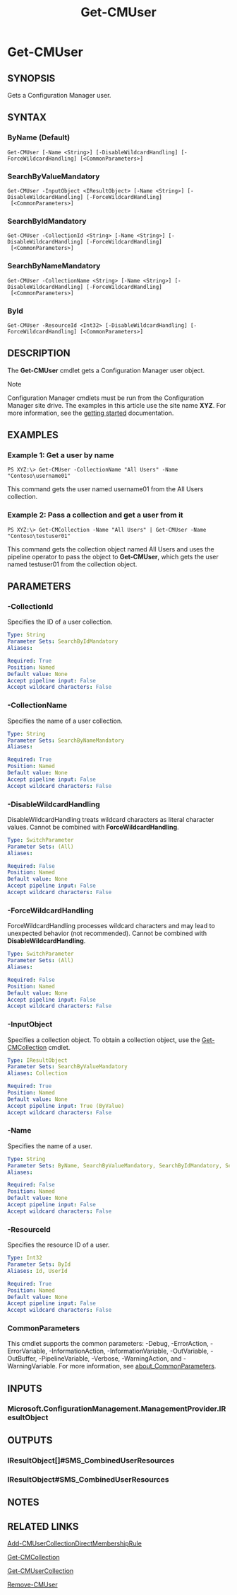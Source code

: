 ﻿---
description: Gets a Configuration Manager user.
external help file: AdminUI.PS.Collections.dll-Help.xml
Module Name: ConfigurationManager
ms.date: 05/02/2019
schema: 2.0.0
title: Get-CMUser
---

# Get-CMUser

## SYNOPSIS
Gets a Configuration Manager user.

## SYNTAX

### ByName (Default)
```
Get-CMUser [-Name <String>] [-DisableWildcardHandling] [-ForceWildcardHandling] [<CommonParameters>]
```

### SearchByValueMandatory
```
Get-CMUser -InputObject <IResultObject> [-Name <String>] [-DisableWildcardHandling] [-ForceWildcardHandling]
 [<CommonParameters>]
```

### SearchByIdMandatory
```
Get-CMUser -CollectionId <String> [-Name <String>] [-DisableWildcardHandling] [-ForceWildcardHandling]
 [<CommonParameters>]
```

### SearchByNameMandatory
```
Get-CMUser -CollectionName <String> [-Name <String>] [-DisableWildcardHandling] [-ForceWildcardHandling]
 [<CommonParameters>]
```

### ById
```
Get-CMUser -ResourceId <Int32> [-DisableWildcardHandling] [-ForceWildcardHandling] [<CommonParameters>]
```

## DESCRIPTION
The **Get-CMUser** cmdlet gets a Configuration Manager user object.

> [!NOTE]
> Configuration Manager cmdlets must be run from the Configuration Manager site drive.
> The examples in this article use the site name **XYZ**. For more information, see the
> [getting started](/powershell/sccm/overview) documentation.

## EXAMPLES

### Example 1: Get a user by name
```
PS XYZ:\> Get-CMUser -CollectionName "All Users" -Name "Contoso\username01"
```

This command gets the user named username01 from the All Users collection.

### Example 2: Pass a collection and get a user from it
```
PS XYZ:\> Get-CMCollection -Name "All Users" | Get-CMUser -Name "Contoso\testuser01"
```

This command gets the collection object named All Users and uses the pipeline operator to pass the object to **Get-CMUser**, which gets the user named testuser01 from the collection object.

## PARAMETERS

### -CollectionId
Specifies the ID of a user collection.

```yaml
Type: String
Parameter Sets: SearchByIdMandatory
Aliases:

Required: True
Position: Named
Default value: None
Accept pipeline input: False
Accept wildcard characters: False
```

### -CollectionName
Specifies the name of a user collection.

```yaml
Type: String
Parameter Sets: SearchByNameMandatory
Aliases:

Required: True
Position: Named
Default value: None
Accept pipeline input: False
Accept wildcard characters: False
```

### -DisableWildcardHandling
DisableWildcardHandling treats wildcard characters as literal character values. Cannot be combined with **ForceWildcardHandling**.

```yaml
Type: SwitchParameter
Parameter Sets: (All)
Aliases:

Required: False
Position: Named
Default value: None
Accept pipeline input: False
Accept wildcard characters: False
```

### -ForceWildcardHandling
ForceWildcardHandling processes wildcard characters and may lead to unexpected behavior (not recommended). Cannot be combined with **DisableWildcardHandling**.

```yaml
Type: SwitchParameter
Parameter Sets: (All)
Aliases:

Required: False
Position: Named
Default value: None
Accept pipeline input: False
Accept wildcard characters: False
```

### -InputObject
Specifies a collection object.
To obtain a collection object, use the [Get-CMCollection](Get-CMCollection.md) cmdlet.

```yaml
Type: IResultObject
Parameter Sets: SearchByValueMandatory
Aliases: Collection

Required: True
Position: Named
Default value: None
Accept pipeline input: True (ByValue)
Accept wildcard characters: False
```

### -Name
Specifies the name of a user.

```yaml
Type: String
Parameter Sets: ByName, SearchByValueMandatory, SearchByIdMandatory, SearchByNameMandatory
Aliases:

Required: False
Position: Named
Default value: None
Accept pipeline input: False
Accept wildcard characters: False
```

### -ResourceId
Specifies the resource ID of a user.

```yaml
Type: Int32
Parameter Sets: ById
Aliases: Id, UserId

Required: True
Position: Named
Default value: None
Accept pipeline input: False
Accept wildcard characters: False
```

### CommonParameters
This cmdlet supports the common parameters: -Debug, -ErrorAction, -ErrorVariable, -InformationAction, -InformationVariable, -OutVariable, -OutBuffer, -PipelineVariable, -Verbose, -WarningAction, and -WarningVariable. For more information, see [about_CommonParameters](https://docs.microsoft.com/powershell/module/microsoft.powershell.core/about/about_commonparameters?view=powershell-7).

## INPUTS

### Microsoft.ConfigurationManagement.ManagementProvider.IResultObject

## OUTPUTS

### IResultObject[]#SMS_CombinedUserResources

### IResultObject#SMS_CombinedUserResources

## NOTES

## RELATED LINKS

[Add-CMUserCollectionDirectMembershipRule](Add-CMUserCollectionDirectMembershipRule.md)

[Get-CMCollection](Get-CMCollection.md)

[Get-CMUserCollection](Get-CMUserCollection.md)

[Remove-CMUser](Remove-CMUser.md)

